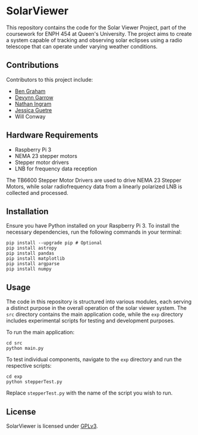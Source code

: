 # SolarViewer
This repository contains the code for the Solar Viewer Project, part of the coursework for ENPH 454 at Queen's University. The project aims to create a system capable of tracking and observing solar eclipses using a radio telescope that can operate under varying weather conditions.

## Contributions
Contributors to this project include:
- [Ben Graham](https://github.com/bng919)
- [Devynn Garrow](https://github.com/devgarrow)
- [Nathan Ingram](https://github.com/NathanIngram2)
- [Jessica Guetre](https://github.com/jessica-guetre)
- Will Conway

## Hardware Requirements
- Raspberry Pi 3
- NEMA 23 stepper motors
- Stepper motor drivers
- LNB for frequency data reception

The TB6600 Stepper Motor Drivers are used to drive NEMA 23 Stepper Motors, while solar radiofrequency data from a linearly polarized LNB is collected and processed.

## Installation
Ensure you have Python installed on your Raspberry Pi 3. To install the necessary dependencies, run the following commands in your terminal:
```
pip install --upgrade pip # Optional
pip install astropy
pip install pandas
pip install matplotlib
pip install argparse
pip install numpy
```

## Usage
The code in this repository is structured into various modules, each serving a distinct purpose in the overall operation of the solar viewer system. The `src` directory contains the main application code, while the `exp` directory includes experimental scripts for testing and development purposes.

To run the main application:
```
cd src
python main.py
```

To test individual components, navigate to the `exp` directory and run the respective scripts:
```
cd exp
python stepperTest.py
```

Replace `stepperTest.py` with the name of the script you wish to run.

## License
SolarViewer is licensed under [GPLv3](LICENSE).
